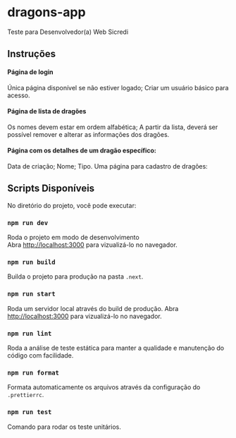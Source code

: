 # dragons-app

Teste para Desenvolvedor(a) Web Sicredi

## Instruções

#### Página de login

Única página disponível se não estiver logado; Criar um usuário básico para
acesso.

#### Página de lista de dragões

Os nomes devem estar em ordem alfabética; A partir da lista, deverá ser possível
remover e alterar as informações dos dragões.

#### Página com os detalhes de um dragão específico:

Data de criação; Nome; Tipo. Uma página para cadastro de dragões:

## Scripts Disponíveis

No diretório do projeto, você pode executar:

### `npm run dev`

Roda o projeto em modo de desenvolvimento<br /> Abra
[http://localhost:3000](http://localhost:3000) para vizualizá-lo no navegador.

### `npm run build`

Builda o projeto para produção na pasta `.next`.

### `npm run start`

Roda um servidor local através do build de produção. Abra
[http://localhost:3000](http://localhost:3000) para vizualizá-lo no navegador.

### `npm run lint`

Roda a análise de teste estática para manter a qualidade e manutenção do código
com facilidade.

### `npm run format`

Formata automaticamente os arquivos através da configuração do `.prettierrc`.

### `npm run test`

Comando para rodar os teste unitários.
